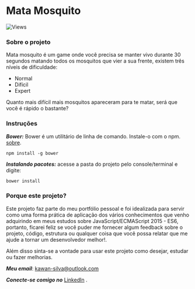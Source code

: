 # Mata Mosquito
![Views](https://i.imgur.com/pRAYSLS.png)
### Sobre o projeto
Mata mosquito é um game onde você precisa se manter vivo durante 30 segundos matando todos os mosquitos que vier a sua frente, existem três níveis  de dificuldade:

* Normal
* Difícil 
* Expert

Quanto mais difícil mais mosquitos apareceram para te matar, será que você é rápido o bastante?

### Instruções

_**Bower:**_
Bower é um utilitário de linha de comando. Instale-o com o npm. 
[sobre]([https://bower.io/](https://bower.io/)).

```
npm install -g bower
```

_**Instalando pacotes:**_
acesse a pasta do projeto pelo console/terminal e digite:

```bash
bower install
```

### Porque este projeto?

Este projeto faz parte do meu portfólio pessoal e foi idealizada para servir como uma forma prática de aplicação dos vários conhecimentos que venho adquirindo em meus estudos sobre JavaScript/ECMAScript 2015 - ES6, portanto, ficarei feliz se você puder me fornecer algum feedback sobre o projeto, código, estrutura ou qualquer coisa que você possa relatar que me ajude a tornar um desenvolvedor melhor!.

Além disso sinta-se a vontade para usar este projeto como desejar, estudar ou fazer melhorias.

_**Meu email**_:  [kawan-silva@outlook.com](mailto:kawan-silva@outlook.com)

_**Conecte-se comigo no**_  [LinkedIn](https://www.linkedin.com/in/kawansilva/)  .